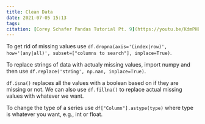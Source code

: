 ```yaml
---
title: Clean Data
date: 2021-07-05 15:13
tags: 
citation: [Corey Schafer Pandas Tutorial Pt. 9](https://youtu.be/KdmPHEnPJPs)
---
```


To get rid of missing values use `df.dropna(axis='(index|row)', how='(any|all)', subset=["columns to search"], inplace=True)`.

To replace strings of data with actualy missing values, import numpy and then use `df.replace('string', np.nan, inplace=True)`.

`df.isna()` replaces all the values with a boolean based on if they are missing or not. We can also use `df.fillna()` to replace actual missing values with whatever we want.

To change the type of a series use `df["Column"].astype(type)` where type is whatever you want, e.g., int or float.


